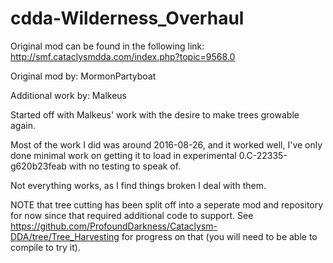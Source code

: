 # cdda-Wilderness_Overhaul
Original mod can be found in the following link: http://smf.cataclysmdda.com/index.php?topic=9568.0

Original mod by: MormonPartyboat

Additional work by: Malkeus

Started off with Malkeus' work with the desire to make trees growable again.

Most of the work I did was around 2016-08-26, and it worked well, I've only done minimal work on getting it to load in experimental 0.C-22335-g620b23feab with no testing to speak of.

Not everything works, as I find things broken I deal with them.

NOTE that tree cutting has been split off into a seperate mod and repository for now since that required additional code to support.  See https://github.com/ProfoundDarkness/Cataclysm-DDA/tree/Tree_Harvesting for progress on that (you will need to be able to compile to try it).
